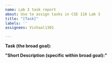 ```yaml
---
name: Lab 3 task report
about: Use to assign tasks in CSE 110 Lab 3
title: "[Task]"
labels: ''
assignees: Vishaal1301

---
```


**Task (the broad goal):**

**"Short Description (specific within broad goal):"**
